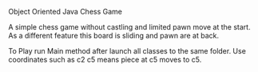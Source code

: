 Object Oriented Java Chess Game

A simple chess game without castling and limited pawn move at the start. As a different feature this board is sliding and pawn are at back.

To Play run Main method after launch all classes to the same folder. 
Use coordinates such as  c2 c5 means piece at c5 moves to c5.
